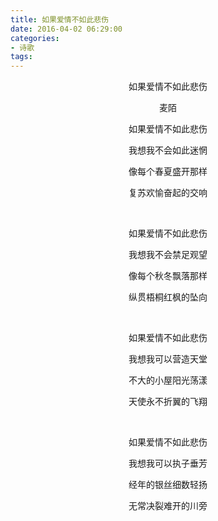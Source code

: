 ```yaml
---
title: 如果爱情不如此悲伤
date: 2016-04-02 06:29:00
categories:
- 诗歌
tags: 
---
```

<p style="text-align: center;">如果爱情不如此悲伤</p>
<p style="text-align: center;">麦陌</p>
<p style="text-align: center;">如果爱情不如此悲伤</p>
<p style="text-align: center;">我想我不会如此迷惘</p>
<p style="text-align: center;">像每个春夏盛开那样</p>
<p style="text-align: center;">复苏欢愉奋起的交响</p>
&nbsp;

<!--more-->

<p style="text-align: center;">如果爱情不如此悲伤</p>
<p style="text-align: center;">我想我不会禁足观望</p>
<p style="text-align: center;">像每个秋冬飘落那样</p>
<p style="text-align: center;">纵贯梧桐红枫的坠向</p>
&nbsp;
<p style="text-align: center;">如果爱情不如此悲伤</p>
<p style="text-align: center;">我想我可以营造天堂</p>
<p style="text-align: center;">不大的小屋阳光荡漾</p>
<p style="text-align: center;">天使永不折翼的飞翔</p>
&nbsp;
<p style="text-align: center;">如果爱情不如此悲伤</p>
<p style="text-align: center;">我想我可以执子垂芳</p>
<p style="text-align: center;">经年的银丝细数轻扬</p>
<p style="text-align: center;">无常决裂难开的川旁</p>